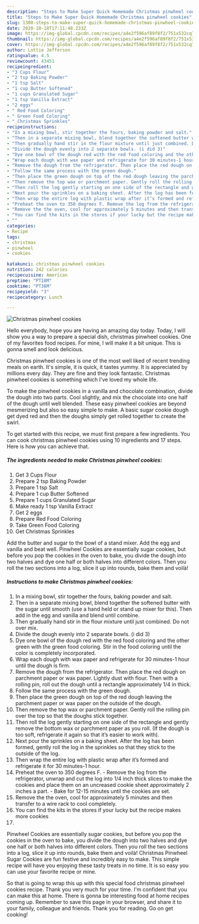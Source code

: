 ```yaml
---
description: "Steps to Make Super Quick Homemade Christmas pinwheel cookies"
title: "Steps to Make Super Quick Homemade Christmas pinwheel cookies"
slug: 1300-steps-to-make-super-quick-homemade-christmas-pinwheel-cookies
date: 2020-10-18T17:11:48.233Z
image: https://img-global.cpcdn.com/recipes/a4e2f596af89f8f2/751x532cq70/christmas-pinwheel-cookies-recipe-main-photo.jpg
thumbnail: https://img-global.cpcdn.com/recipes/a4e2f596af89f8f2/751x532cq70/christmas-pinwheel-cookies-recipe-main-photo.jpg
cover: https://img-global.cpcdn.com/recipes/a4e2f596af89f8f2/751x532cq70/christmas-pinwheel-cookies-recipe-main-photo.jpg
author: Lottie Jefferson
ratingvalue: 4.5
reviewcount: 43451
recipeingredient:
- "3 Cups Flour"
- "2 tsp Baking Powder"
- "1 tsp Salt"
- "1 cup Butter Softened"
- "1 cups Granulated Sugar"
- "1 tsp Vanilla Extract"
- "2 eggs"
- " Red Food Coloring"
- " Green Food Coloring"
- " Christmas Sprinkles"
recipeinstructions:
- "In a mixing bowl, stir together the fours, baking powder and salt."
- "Then in a separate mixing bowl, blend together the softened butter with the sugar until smooth (use a hand held or stand up mixer for this). Then add in the egg and vanilla and blend until combine."
- "Then gradually hand stir in the flour mixture until just combined. Do not over mix."
- "Divide the dough evenly into 2 separate bowls. (i did 3)"
- "Dye one bowl of the dough red with the red food coloring and the other green with the green food coloring. Stir in the food coloring until the color is completely incorporated."
- "Wrap each dough with wax paper and refrigerate for 30 minutes-1 hour until the dough is firm."
- "Remove the dough from the refrigerator. Then place the red dough on parchment paper or wax paper. Lightly dust with flour. Then with a rolling pin, roll out the dough until a rectangle approximately 1/4 in thick."
- "Follow the same process with the green dough."
- "Then place the green dough on top of the red dough leaving the parchment paper or wax paper on the outside of the dough."
- "Then remove the top wax or parchment paper. Gently roll the rolling pin over the top so that the doughs stick together."
- "Then roll the log gently starting on one side of the rectangle and gently remove the bottom wax or parchment paper as you roll. (If the dough is too soft, refrigerate it again so that it’s easier to work with)."
- "Next pour the sprinkles on a baking sheet. After the log has been formed, gently roll the log in the sprinkles so that they stick to the outside of the log."
- "Then wrap the entire log with plastic wrap after it’s formed and refrigerate it for 30 minutes-1 hour."
- "Preheat the oven to 350 degrees F. Remove the log from the refrigerator, unwrap and cut the log into 1/4 inch thick slices to make the cookies and place them on an uncreased cookie sheet approximately 2 inches a part. Bake for 12-15 minutes until the cookies are set."
- "Remove the the oven, cool for approximately 5 minutes and then transfer to a wire rack to cool completely."
- "You can find the kits in the stores if your lucky but the recipe makes more cookies"
- ""
categories:
- Recipe
tags:
- christmas
- pinwheel
- cookies

katakunci: christmas pinwheel cookies 
nutrition: 242 calories
recipecuisine: American
preptime: "PT18M"
cooktime: "PT36M"
recipeyield: "3"
recipecategory: Lunch

---
```



![Christmas pinwheel cookies](https://img-global.cpcdn.com/recipes/a4e2f596af89f8f2/751x532cq70/christmas-pinwheel-cookies-recipe-main-photo.jpg)

Hello everybody, hope you are having an amazing day today. Today, I will show you a way to prepare a special dish, christmas pinwheel cookies. One of my favorites food recipes. For mine, I will make it a bit unique. This is gonna smell and look delicious.

Christmas pinwheel cookies is one of the most well liked of recent trending meals on earth. It's simple, it is quick, it tastes yummy. It is appreciated by millions every day. They are fine and they look fantastic. Christmas pinwheel cookies is something which I've loved my whole life.

To make the pinwheel cookies in a vanilla and chocolate combination, divide the dough into two parts. Cool slightly, and mix the chocolate into one half of the dough until well blended. These easy pinwheel cookies are beyond mesmerizing but also so easy simple to make. A basic sugar cookie dough get dyed red and then the doughs simply get rolled together to create the swirl.


To get started with this recipe, we must first prepare a few ingredients. You can cook christmas pinwheel cookies using 10 ingredients and 17 steps. Here is how you can achieve that.

<!--inarticleads1-->

##### The ingredients needed to make Christmas pinwheel cookies:

1. Get 3 Cups Flour
1. Prepare 2 tsp Baking Powder
1. Prepare 1 tsp Salt
1. Prepare 1 cup Butter Softened
1. Prepare 1 cups Granulated Sugar
1. Make ready 1 tsp Vanilla Extract
1. Get 2 eggs
1. Prepare  Red Food Coloring
1. Take  Green Food Coloring
1. Get  Christmas Sprinkles


Add the butter and sugar to the bowl of a stand mixer. Add the egg and vanilla and beat well. Pinwheel Cookies are essentially sugar cookies, but before you pop the cookies in the oven to bake, you divide the dough into two halves and dye one half or both halves into different colors. Then you roll the two sections into a log, slice it up into rounds, bake them and voilà! 

<!--inarticleads2-->

##### Instructions to make Christmas pinwheel cookies:

1. In a mixing bowl, stir together the fours, baking powder and salt.
1. Then in a separate mixing bowl, blend together the softened butter with the sugar until smooth (use a hand held or stand up mixer for this). Then add in the egg and vanilla and blend until combine.
1. Then gradually hand stir in the flour mixture until just combined. Do not over mix.
1. Divide the dough evenly into 2 separate bowls. (i did 3)
1. Dye one bowl of the dough red with the red food coloring and the other green with the green food coloring. Stir in the food coloring until the color is completely incorporated.
1. Wrap each dough with wax paper and refrigerate for 30 minutes-1 hour until the dough is firm.
1. Remove the dough from the refrigerator. Then place the red dough on parchment paper or wax paper. Lightly dust with flour. Then with a rolling pin, roll out the dough until a rectangle approximately 1/4 in thick.
1. Follow the same process with the green dough.
1. Then place the green dough on top of the red dough leaving the parchment paper or wax paper on the outside of the dough.
1. Then remove the top wax or parchment paper. Gently roll the rolling pin over the top so that the doughs stick together.
1. Then roll the log gently starting on one side of the rectangle and gently remove the bottom wax or parchment paper as you roll. (If the dough is too soft, refrigerate it again so that it’s easier to work with).
1. Next pour the sprinkles on a baking sheet. After the log has been formed, gently roll the log in the sprinkles so that they stick to the outside of the log.
1. Then wrap the entire log with plastic wrap after it’s formed and refrigerate it for 30 minutes-1 hour.
1. Preheat the oven to 350 degrees F. - Remove the log from the refrigerator, unwrap and cut the log into 1/4 inch thick slices to make the cookies and place them on an uncreased cookie sheet approximately 2 inches a part. - Bake for 12-15 minutes until the cookies are set.
1. Remove the the oven, cool for approximately 5 minutes and then transfer to a wire rack to cool completely.
1. You can find the kits in the stores if your lucky but the recipe makes more cookies
1. 


Pinwheel Cookies are essentially sugar cookies, but before you pop the cookies in the oven to bake, you divide the dough into two halves and dye one half or both halves into different colors. Then you roll the two sections into a log, slice it up into rounds, bake them and voilà! Christmas Pinwheel Sugar Cookies are fun festive and incredibly easy to make. This simple recipe will have you enjoying these tasty treats in no time. It is so easy you can use your favorite recipe or mine. 

So that is going to wrap this up with this special food christmas pinwheel cookies recipe. Thank you very much for your time. I'm confident that you can make this at home. There is gonna be interesting food at home recipes coming up. Remember to save this page in your browser, and share it to your family, colleague and friends. Thank you for reading. Go on get cooking!
